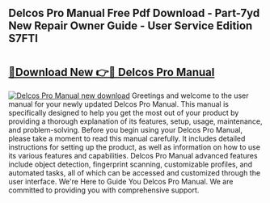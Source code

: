 ## Delcos Pro Manual Free Pdf Download - Part-7yd New Repair Owner Guide - User Service Edition S7FTI

# <h2><a href="http://bc58412.oget.top/?id=Delcos+Pro+Manual">🔗Download New 👉🔴 Delcos Pro Manual</a></h2>

[![Delcos Pro Manual new download](https://i.imgur.com/5g1atiW.png)](http://bc58412.oget.top/?id=Delcos+Pro+Manual)
Greetings and welcome to the user manual for your newly updated Delcos Pro Manual. This manual is specifically designed to help you get the most out of your product by providing a thorough explanation of its features, setup, usage, maintenance, and problem-solving. Before you begin using your Delcos Pro Manual, please take a moment to read this manual carefully. It includes detailed instructions for setting up the product, as well as information on how to use its various features and capabilities. Delcos Pro Manual advanced features include object detection, fingerprint scanning, customizable profiles, and automated tasks, all of which can be accessed and customized through the user interface. We're Here to Guide You Delcos Pro Manual. We are committed to providing you with comprehensive support.
